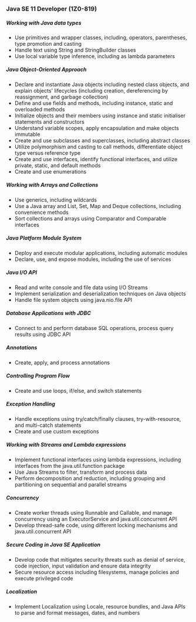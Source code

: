 ### Java SE 11 Developer (1Z0-819)

##### Working with Java data types
- Use primitives and wrapper classes, including, operators, parentheses, type promotion and casting
- Handle text using String and StringBuilder classes
- Use local variable type inference, including as lambda parameters
##### Java Object-Oriented Approach
- Declare and instantiate Java objects including nested class objects, and explain objects' lifecycles (including creation, dereferencing by reassignment, and garbage collection)
- Define and use fields and methods, including instance, static and overloaded methods
- Initialize objects and their members using instance and static initialiser statements and constructors
- Understand variable scopes, apply encapsulation and make objects immutable
- Create and use subclasses and superclasses, including abstract classes
- Utilize polymorphism and casting to call methods, differentiate object type versus reference type
- Create and use interfaces, identify functional interfaces, and utilize private, static, and default methods
- Create and use enumerations
##### Working with Arrays and Collections
- Use generics, including wildcards
- Use a Java array and List, Set, Map and Deque collections, including convenience methods
- Sort collections and arrays using Comparator and Comparable interfaces
##### Java Platform Module System
- Deploy and execute modular applications, including automatic modules
- Declare, use, and expose modules, including the use of services
##### Java I/O API
- Read and write console and file data using I/O Streams
- Implement serialization and deserialization techniques on Java objects
- Handle file system objects using java.nio.file API
##### Database Applications with JDBC
- Connect to and perform database SQL operations, process query results using JDBC API
##### Annotations
- Create, apply, and process annotations
##### Controlling Program Flow
- Create and use loops, if/else, and switch statements
##### Exception Handling
- Handle exceptions using try/catch/finally clauses, try-with-resource, and multi-catch statements
- Create and use custom exceptions
##### Working with Streams and Lambda expressions
- Implement functional interfaces using lambda expressions, including interfaces from the java.util.function package
- Use Java Streams to filter, transform and process data
- Perform decomposition and reduction, including grouping and partitioning on sequential and parallel streams
##### Concurrency
- Create worker threads using Runnable and Callable, and manage concurrency using an ExecutorService and java.util.concurrent API
- Develop thread-safe code, using different locking mechanisms and java.util.concurrent API
##### Secure Coding in Java SE Application
- Develop code that mitigates security threats such as denial of service, code injection, input validation and ensure data integrity
- Secure resource access including filesystems, manage policies and execute privileged code
##### Localization
- Implement Localization using Locale, resource bundles, and Java APIs to parse and format messages, dates, and numbers
